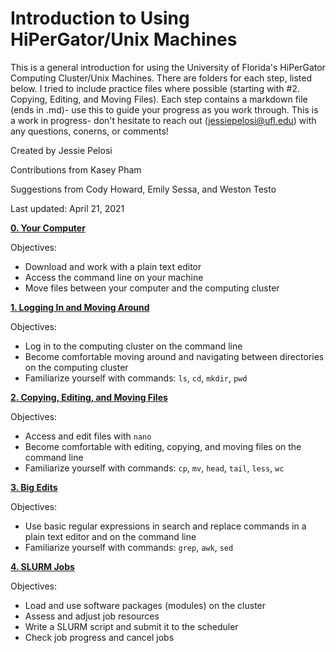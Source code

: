 # Introduction to Using HiPerGator/Unix Machines 

This is a general introduction for using the University of Florida's HiPerGator Computing Cluster/Unix Machines. There are folders for each step, listed below. I tried to include practice files where possible (starting with #2. Copying, Editing, and Moving Files). Each step contains a markdown file (ends in .md)- use this to guide your progress as you work through. This is a work in progress- don't hesitate to reach out (jessiepelosi@ufl.edu) with any questions, conerns, or comments! 

Created by Jessie Pelosi 

Contributions from Kasey Pham 

Suggestions from Cody Howard, Emily Sessa, and Weston Testo 

Last updated: April 21, 2021 

<b>[0. Your Computer](https://github.com/jessiepelosi/hipergator_intro/blob/main/0.%20Your%20Computer/0.YourComputerTut.md) </b>

Objectives:  

 * Download and work with a plain text editor
 * Access the command line on your machine 
 * Move files between your computer and the computing cluster 

<b>[1. Logging In and Moving Around](https://github.com/jessiepelosi/hipergator_intro/tree/main/1.%20Logging%20In%20and%20Moving%20Around)</b> 

Objectives: 

  * Log in to the computing cluster on the command line 
  * Become comfortable moving around and navigating between directories on the computing cluster 
  * Familiarize yourself with commands: `ls`, `cd`, `mkdir`, `pwd`

<b>[2. Copying, Editing, and Moving Files](https://github.com/jessiepelosi/hipergator_intro/blob/main/2.CopyingEditingMovingAround/2.CopyingEditingMovingAroundTut.md) </b>

Objectives: 

  * Access and edit files with `nano`
  * Become comfortable with editing, copying, and moving files on the command line 
  * Familiarize yourself with commands: `cp`, `mv`, `head`, `tail`, `less`, `wc`

<b>[3. Big Edits](https://github.com/jessiepelosi/hipergator_intro/blob/main/3.BigEdits/3.BigEditsTut.md) </b> 

Objectives: 

  * Use basic regular expressions in search and replace commands in a plain text editor and on the command line 
  * Familiarize yourself with commands: `grep`, `awk`, `sed`

<b>[4. SLURM Jobs](https://github.com/jessiepelosi/hipergator_intro/blob/main/4.SLURMJobs/4.SLURMJobsTut.md) </b>

Objectives: 

  * Load and use software packages (modules) on the cluster 
  * Assess and adjust job resources
  * Write a SLURM script and submit it to the scheduler 
  * Check job progress and cancel jobs 

